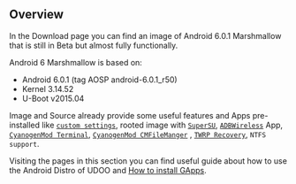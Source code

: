 ## Overview

In the Download page you can find an image of Android 6.0.1 Marshmallow that is still in Beta but almost fully functionally.

Android 6 Marshmallow is based on:

 * Android 6.0.1 (tag AOSP android-6.0.1_r50)
 * Kernel 3.14.52
 * U-Boot v2015.04

Image and Source already provide some useful features and Apps pre-installed like [`custom settings`](../Android/UDOO_Android_Settings.html), rooted image with [`SuperSU`](http://forum.xda-developers.com/showthread.php?t=1538053), [`ADBWireless`](https://play.google.com/store/apps/details?id=siir.es.adbWireless&referrer=utm_source%3Dandroidcentral%26utm_medium%3Dblog%26utm_campaign%3Dbloglink) App, [`CyanogenMod Terminal`](https://github.com/CyanogenMod/android_packages_apps_Terminal),  [`CyanogenMod CMFileManger`](https://github.com/CyanogenMod/android_packages_apps_CMFileManager) , [`TWRP Recovery`](https://twrp.me/), `NTFS support`.

Visiting the pages in this section you can find useful guide about how to use the Android Distro of UDOO and [How to install GApps](../Android/How_To_Install_Gapps.html).

